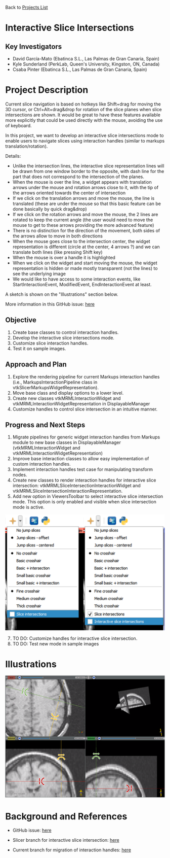 Back to [Projects List](../../README.md#ProjectsList)

# Interactive Slice Intersections

## Key Investigators

- David García-Mato (Ebatinca S.L., Las Palmas de Gran Canaria, Spain)
- Kyle Sunderland (PerkLab, Queen's University, Kingston, ON, Canada)
- Csaba Pinter (Ebatinca S.L., Las Palmas de Gran Canaria, Spain)

# Project Description

Current slice navigation is based on hotkeys like Shift+drag for moving the 3D cursor, or Ctrl+Alt+drag&drop for rotation of the slice planes when slice intersections are shown. It would be great to have these features available more explicitly that could be used directly with the mouse, avoiding the use of keyboard.

In this project, we want to develop an interactive slice intersections mode to enable users to navigate slices using interaction handles (similar to markups translation/rotation).

Details:

- Unlike the intersection lines, the interactive slice representation lines will be drawn from one window border to the opposite, with dash line for the part that does not correspond to the intersection of the planes.
- When the mouse is over the line, a widget appears with translation arrows under the mouse and rotation arrows close to it, with the tip of the arrows oriented towards the center of intersection
- If we click on the translation arrows and move the mouse, the line is translated (these are under the mouse so that this basic feature can be done basically by quick drag&drop)
- If we click on the rotation arrows and move the mouse, the 2 lines are rotated to keep the current angle (the user would need to move the mouse to get to these arrows providing the more advanced feature)
- There is no distinction for the direction of the movement, both sides of the arrows allow to move in both directions
- When the mouse goes close to the intersection center, the widget representation is different (circle at the center, 4 arrows ?) and we can translate both lines (like pressing Shift key)
- When the mouse is over a handle it is highlighted
- When we click on the widget and start moving the mouse, the widget representation is hidden or made mostly transparent (not the lines) to see the underlying image
- We would like to have access to some interaction events, like StartInteractionEvent, ModifiedEvent, EndInteractionEvent at least.

A sketch is shown on the "Illustrations" section below.

More information in this GitHub issue: [here](https://github.com/Slicer/Slicer/issues/5544) 

## Objective

<!-- Describe here WHAT you would like to achieve (what you will have as end result). -->

1. Create base classes to control interaction handles.
2. Develop the interactive slice intersections mode. 
3. Customize slice interaction handles.
4. Test it on sample images.

## Approach and Plan

<!-- Describe here HOW you would like to achieve the objectives stated above. -->

1. Explore the rendering pipeline for current Markups interaction handles (i.e., MarkupsInteractionPipeline class in vtkSlicerMarkupsWidgetRepresentation).
2. Move base class and display options to a lower level.
3. Create new classes vtkMRMLInteractionWidget and vtkMRMLInteractionWidgetRepresentation in DisplayableManager
4. Customize handles to control slice intersection in an intuitive manner.

## Progress and Next Steps

<!-- Update this section as you make progress, describing of what you have ACTUALLY DONE. If there are specific steps that you could not complete then you can describe them here, too. -->

1. Migrate pipelines for generic widget interaction handles from Markups module to new base classes in DisplayableManager (vtkMRMLInteractionWidget and vtkMRMLInteractionWidgetRepresentation)
2. Improve base interaction classes to allow easy implementation of custom interaction handles.
3. Implement interaction handles test case for manipulating transform nodes.
4. Create new classes to render interaction handles for interactive slice intersection: vtkMRMLSliceIntersectionInteractionWidget and vtkMRMLSliceIntersectionInteractionRepresentation.
5. Add new option in ViewersToolbar to select interactive slice intersection mode. This option is only enabled and visible when slice intersection mode is active.

<img src="Image_Toolbar.png" alt="drawing" width="600"/>

7. TO DO: Customize handles for interactive slice intersection.
8. TO DO: Test new mode in sample images

# Illustrations

![Interaction handles](Image_InteractiveSliceIntersections.png)

# Background and References

- GitHub issue: [here](https://github.com/Slicer/Slicer/issues/5544) 

- Slicer branch for interactive slice intersection: [here](https://github.com/dgmato/Slicer) 

- Current branch for migration of interaction handles: [here](https://github.com/Sunderlandkyl/Slicer/tree/interaction_display_manager)



<!-- If you developed any software, include link to the source code repository. If possible, also add links to sample data, and to any relevant publications. -->

